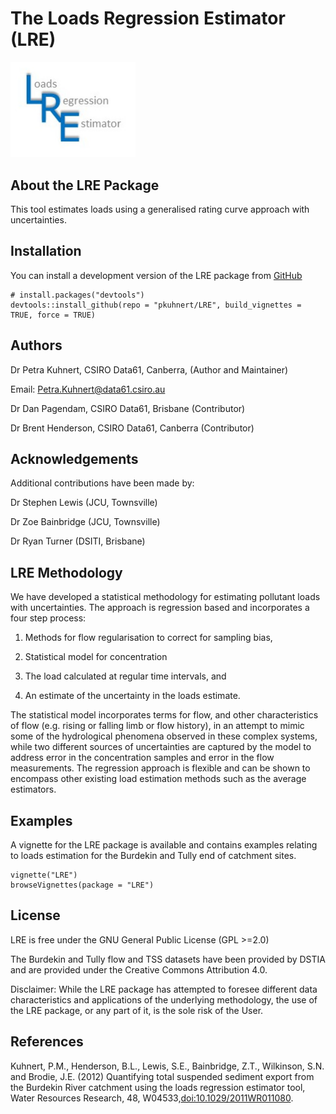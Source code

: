 
<!-- README.md is generated from README.Rmd. Please edit that file -->

# The Loads Regression Estimator (LRE)

<img src="inst/extdata/LRE_logo.jpg" width="200px" />

## About the LRE Package

This tool estimates loads using a generalised rating curve approach with
uncertainties.

## Installation

You can install a development version of the LRE package from
[GitHub](https://github.com/pkuhnert/VizU)

    # install.packages("devtools")
    devtools::install_github(repo = "pkuhnert/LRE", build_vignettes = TRUE, force = TRUE)

## Authors

Dr Petra Kuhnert, CSIRO Data61, Canberra, (Author and Maintainer)

Email: <Petra.Kuhnert@data61.csiro.au>

Dr Dan Pagendam, CSIRO Data61, Brisbane (Contributor)

Dr Brent Henderson, CSIRO Data61, Canberra (Contributor)

## Acknowledgements

Additional contributions have been made by:

Dr Stephen Lewis (JCU, Townsville)

Dr Zoe Bainbridge (JCU, Townsville)

Dr Ryan Turner (DSITI, Brisbane)

## LRE Methodology

We have developed a statistical methodology for estimating pollutant
loads with uncertainties. The approach is regression based and
incorporates a four step process:

1.  Methods for flow regularisation to correct for sampling bias,

2.  Statistical model for concentration

3.  The load calculated at regular time intervals, and

4.  An estimate of the uncertainty in the loads estimate.

The statistical model incorporates terms for flow, and other
characteristics of flow (e.g. rising or falling limb or flow history),
in an attempt to mimic some of the hydrological phenomena observed in
these complex systems, while two different sources of uncertainties are
captured by the model to address error in the concentration samples and
error in the flow measurements. The regression approach is flexible and
can be shown to encompass other existing load estimation methods such as
the average estimators.

## Examples

A vignette for the LRE package is available and contains examples
relating to loads estimation for the Burdekin and Tully end of catchment
sites.

    vignette("LRE")
    browseVignettes(package = "LRE")

## License

LRE is free under the GNU General Public License (GPL &gt;=2.0)

The Burdekin and Tully flow and TSS datasets have been provided by DSTIA
and are provided under the Creative Commons Attribution 4.0.

Disclaimer: While the LRE package has attempted to foresee different
data characteristics and applications of the underlying methodology, the
use of the LRE package, or any part of it, is the sole risk of the User.

## References

Kuhnert, P.M., Henderson, B.L., Lewis, S.E., Bainbridge, Z.T.,
Wilkinson, S.N. and Brodie, J.E. (2012) Quantifying total suspended
sediment export from the Burdekin River catchment using the loads
regression estimator tool, Water Resources Research, 48,
W04533,<doi:10.1029/2011WR011080>.
